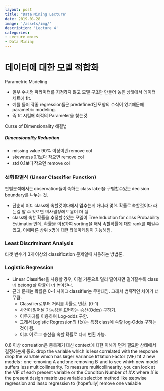 ```yaml
---
layout: post
title: "Data Mining Lecture"
date: 2019-03-28
image: '/assets/img/'
description: 'Lecture 4'
categories:
- Lecture Notes
- Data Mining
---
```


# 데이터에 대한 모델 적합화

Parametric Modeling
- 일부 수치형 파라미터를 지정하지 않고 모델 구조만 만들어 놓은 상태에서 데이터 세트에 fit.
- 예를 들어 각종 regression들은 predefined된 모양의 수식이 있기때문에 parametric modeling.
- 즉 fit 시킬때 최적의 Parameter을 찾는것.

Curse of Dimensionality 해결법
##### Dimensionality Reduction
- missing value 90% 이상이면 remove col
- skewness 0.1보다 작으면 remove col
- std 0.1보다 작으면 remove col

### 선형판별식 (Linear Classifier Function)
판별분석에서는 observation들이 속하는 class label을 구별할수있는 decision boundary를 나누는 것.
- 단순히 어디 class에 속할것이다에서 멈추는게 아니라 몇% 확률로 속할것이다 라는걸 알 수 있으면 의사결정에 도움이 더 됨.
- class에 속할 확률을 추정할수있는 모델이 Tree Induction for class Probability Estimation인데, 확률을 이용하여 sorting을 해서 속할확률에 대한 rank를 매길수있고, 이에따른 상위 x명에 대한 타겟마케팅이 가능해짐.

### Least Discriminant Analysis
타겟 변수가 3개 이상의 classification 문제일때 사용하는 방법론.

### Logistic Regression
- Linear Classifier을 사용할 경우, 이걸 기준으로 멀리 떨어지면 떨어질수록 class 에 belong 할 확률이 더 높아진다.
- 근데 문제는 확률은 0~1 사이고 classifier는 무한대임. 그래서 범위적인 차이가 너무큼.
  - Classifier로부터 거리를 확률로 변환. (0-1)
  - 사건이 일어날 가능성을 표현하는 승산(Odds) 구하기.
  - 이두가지를 이용하여 Log-odds 구함.
  - 그래서 Logistic Regression의 f(x)는 특정 class에 속할 log-Odds 구하는 것이 됨.
  - 이후 이 로그 승산을 속할 확률로 다시 변환 가능.

0.8 이상 correlation은 중복제거
대신 context에 대한 이해가 먼저 필요한 상태에서 결정하는게 중요.
drop the variable which is less correlated with the response
drop the variable which has larger Variance Inflation Factor (VIF)
fit 2 new models : one removing A and one removing B, and to see which new model suffers less multicollinearity. To measure multicollinearity, you can look at the VIF of each present variable or the Condition Number of 𝑋′𝑋 where 𝑋 is the present design matrix
use variable selection method like stepwise regression and lasso regression to (hopefully) remove one variable
